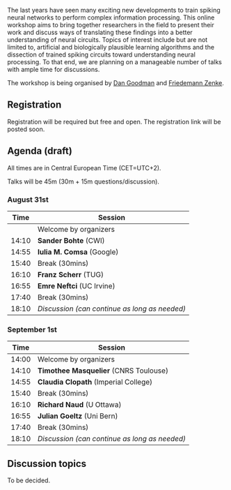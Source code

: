 The last years have seen many exciting new developments to train spiking neural networks to perform complex information processing. This online workshop aims to bring together researchers in the field to present their work and discuss ways of translating these findings into a better understanding of neural circuits. Topics of interest include but are not limited to, artificial and biologically plausible learning algorithms and the dissection of trained spiking circuits toward understanding neural processing. To that end, we are planning on a manageable number of talks with ample time for discussions.

The workshop is being organised by [Dan Goodman](https://neural-reckoning.org) and [Friedemann Zenke](https://fzenke.net/).

## Registration

Registration will be required but free and open. The registration link will be posted soon.

## Agenda (draft)

All times are in Central European Time (CET=UTC+2).

Talks will be 45m (30m + 15m questions/discussion).

### August 31st

<script language="javascript">
	function LT(t) {
		var date = new Date('31 Aug 2020 '+t+' UTC+2');
		document.write(date.toTimeString());
	}
</script>

Time | Session
-----|--------
<script language="javascript">LT('14:00')</script> | Welcome by organizers 
14:10 | **Sander Bohte** (CWI)
14:55 | **Iulia M. Comsa** (Google)
15:40 | Break (30mins)
16:10 | **Franz Scherr** (TUG)
16:55 | **Emre Neftci** (UC Irvine)
17:40 | Break (30mins)
18:10 | *Discussion (can continue as long as needed)*

### September 1st

Time | Session
-----|--------
14:00 | Welcome by organizers 
14:10 | **Timothee Masquelier** (CNRS Toulouse)
14:55 | **Claudia Clopath** (Imperial College)
15:40 | Break (30mins)
16:10 | **Richard Naud** (U Ottawa)
16:55 | **Julian Goeltz** (Uni Bern)
17:40 | Break (30mins)
18:10 | *Discussion (can continue as long as needed)*

## Discussion topics

To be decided.
